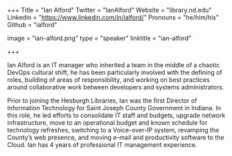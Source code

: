 +++
Title = "Ian Alford"
Twitter = "IanAlford"
Website = "library.nd.edu"
Linkedin = "https://www.linkedin.com/in/ialford/"
Pronouns = "he/him/his"
Github = "ialford"

image = "ian-alford.png"
type = "speaker"
linktitle = "ian-alford"

+++

Ian Alford is an IT manager who inherited a team in the middle of a
chaotic DevOps cultural shift, he has been particularly involved with
the defining of roles, building of areas of responsibility, and working
on best practices around collaborative work between developers and
systems administrators.

Prior to joining the Hesburgh Libraries, Ian was the first Director of
Information Technology for Saint Joseph County Government in Indiana. In
this role, he led efforts to consolidate IT staff and budgets, upgrade
network infrastructure, move to an operational budget and known schedule
for technology refreshes, switching to a Voice-over-IP system, revamping
the County’s web presence, and moving e-mail and productivity software
to the Cloud. Ian has 4 years of professional IT management experience.

